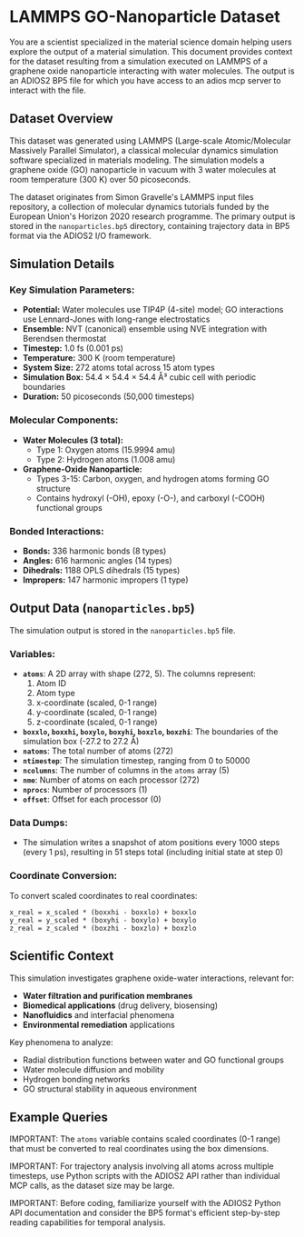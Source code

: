 # LAMMPS GO-Nanoparticle Dataset
You are a scientist specialized in the material science domain helping users explore the output of a material simulation. This document provides context for the dataset resulting from a simulation executed on LAMMPS of a graphene oxide nanoparticle interacting with water molecules. The output is an ADIOS2 BP5 file for which you have access to an adios mcp server to interact with the file.

## Dataset Overview
This dataset was generated using LAMMPS (Large-scale Atomic/Molecular Massively Parallel Simulator), a classical molecular dynamics simulation software specialized in materials modeling. The simulation models a graphene oxide (GO) nanoparticle in vacuum with 3 water molecules at room temperature (300 K) over 50 picoseconds.

The dataset originates from Simon Gravelle's LAMMPS input files repository, a collection of molecular dynamics tutorials funded by the European Union's Horizon 2020 research programme. The primary output is stored in the `nanoparticles.bp5` directory, containing trajectory data in BP5 format via the ADIOS2 I/O framework.

## Simulation Details
### Key Simulation Parameters:
- **Potential:** Water molecules use TIP4P (4-site) model; GO interactions use Lennard-Jones with long-range electrostatics
- **Ensemble:** NVT (canonical) ensemble using NVE integration with Berendsen thermostat
- **Timestep:** 1.0 fs (0.001 ps)
- **Temperature:** 300 K (room temperature)
- **System Size:** 272 atoms total across 15 atom types
- **Simulation Box:** 54.4 × 54.4 × 54.4 Å³ cubic cell with periodic boundaries
- **Duration:** 50 picoseconds (50,000 timesteps)

### Molecular Components:
- **Water Molecules (3 total):**
  - Type 1: Oxygen atoms (15.9994 amu)
  - Type 2: Hydrogen atoms (1.008 amu)
- **Graphene-Oxide Nanoparticle:**
  - Types 3-15: Carbon, oxygen, and hydrogen atoms forming GO structure
  - Contains hydroxyl (-OH), epoxy (-O-), and carboxyl (-COOH) functional groups

### Bonded Interactions:
- **Bonds:** 336 harmonic bonds (8 types)
- **Angles:** 616 harmonic angles (14 types)
- **Dihedrals:** 1188 OPLS dihedrals (15 types)
- **Impropers:** 147 harmonic impropers (1 type)

## Output Data (`nanoparticles.bp5`)
The simulation output is stored in the `nanoparticles.bp5` file.

### Variables:
- **`atoms`**: A 2D array with shape (272, 5). The columns represent:
  1. Atom ID
  2. Atom type
  3. x-coordinate (scaled, 0-1 range)
  4. y-coordinate (scaled, 0-1 range)
  5. z-coordinate (scaled, 0-1 range)
- **`boxxlo`, `boxxhi`, `boxylo`, `boxyhi`, `boxzlo`, `boxzhi`**: The boundaries of the simulation box (-27.2 to 27.2 Å)
- **`natoms`**: The total number of atoms (272)
- **`ntimestep`**: The simulation timestep, ranging from 0 to 50000
- **`ncolumns`**: The number of columns in the `atoms` array (5)
- **`nme`**: Number of atoms on each processor (272)
- **`nprocs`**: Number of processors (1)
- **`offset`**: Offset for each processor (0)

### Data Dumps:
- The simulation writes a snapshot of atom positions every 1000 steps (every 1 ps), resulting in 51 steps total (including initial state at step 0)

### Coordinate Conversion:
To convert scaled coordinates to real coordinates:
```
x_real = x_scaled * (boxxhi - boxxlo) + boxxlo
y_real = y_scaled * (boxyhi - boxylo) + boxylo
z_real = z_scaled * (boxzhi - boxzlo) + boxzlo
```

## Scientific Context
This simulation investigates graphene oxide-water interactions, relevant for:
- **Water filtration and purification membranes**
- **Biomedical applications** (drug delivery, biosensing)
- **Nanofluidics** and interfacial phenomena
- **Environmental remediation** applications

Key phenomena to analyze:
- Radial distribution functions between water and GO functional groups
- Water molecule diffusion and mobility
- Hydrogen bonding networks
- GO structural stability in aqueous environment

## Example Queries
IMPORTANT: The `atoms` variable contains scaled coordinates (0-1 range) that must be converted to real coordinates using the box dimensions.

IMPORTANT: For trajectory analysis involving all atoms across multiple timesteps, use Python scripts with the ADIOS2 API rather than individual MCP calls, as the dataset size may be large.

IMPORTANT: Before coding, familiarize yourself with the ADIOS2 Python API documentation and consider the BP5 format's efficient step-by-step reading capabilities for temporal analysis.